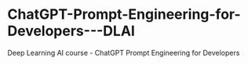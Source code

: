# ChatGPT-Prompt-Engineering-for-Developers---DLAI
Deep Learning AI course - ChatGPT Prompt Engineering for Developers
